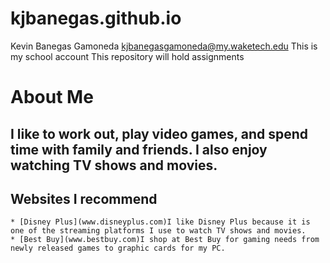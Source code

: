 # kjbanegas.github.io
Kevin Banegas Gamoneda 
kjbanegasgamoneda@my.waketech.edu
This is my school account
This repository will hold assignments 

# About Me
## I like to work out, play video games, and spend time with family and friends. I also enjoy watching TV shows and movies.
## Websites I recommend
	* [Disney Plus](www.disneyplus.com)I like Disney Plus because it is one of the streaming platforms I use to watch TV shows and movies. 
	* [Best Buy](www.bestbuy.com)I shop at Best Buy for gaming needs from newly released games to graphic cards for my PC. 